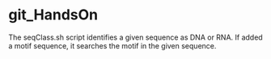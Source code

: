 # git_HandsOn

The seqClass.sh script identifies a given sequence as DNA or RNA.
If added a motif sequence, it searches the motif in the given sequence.
